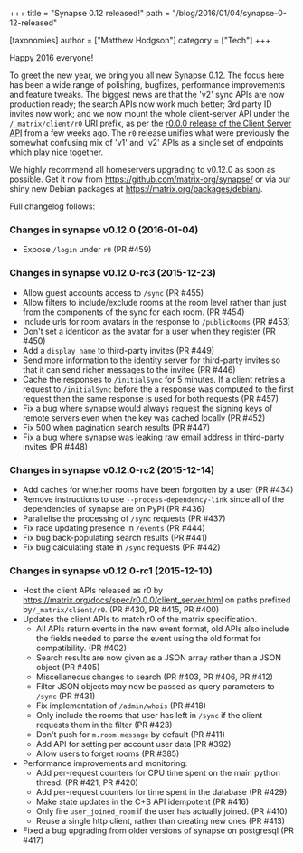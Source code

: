+++
title = "Synapse 0.12 released!"
path = "/blog/2016/01/04/synapse-0-12-released"

[taxonomies]
author = ["Matthew Hodgson"]
category = ["Tech"]
+++

Happy 2016 everyone!

To greet the new year, we bring you all new Synapse 0.12. The focus here has been a wide range of polishing, bugfixes, performance improvements and feature tweaks. The biggest news are that the 'v2' sync APIs are now production ready; the search APIs now work much better; 3rd party ID invites now work; and we now mount the whole client-server API under the <code>/_matrix/client/r0</code> URI prefix, as per the <a href="/docs/spec/r0.0.0/client_server.html">r0.0.0 release of the Client Server API</a> from a few weeks ago. The <code>r0</code> release unifies what were previously the somewhat confusing mix of 'v1' and 'v2' APIs as a single set of endpoints which play nice together.

We highly recommend all homeservers upgrading to v0.12.0 as soon as possible. Get it now from <a href="https://github.com/matrix-org/synapse/">https://github.com/matrix-org/synapse/</a> or via our shiny new Debian packages at <a href="/packages/debian/">https://matrix.org/packages/debian/</a>.

Full changelog follows:

### Changes in synapse v0.12.0 (2016-01-04)

<ul>
    <li>Expose <code>/login</code> under <code>r0</code> (PR #459)</li>
</ul>
<a name="user-content-changes-in-synapse-v0-12-0-rc3-2015-12-23"></a>

### <a id="user-content-changes-in-synapse-v0120-rc3-2015-12-23" class="anchor" href="https://github.com/matrix-org/synapse/blob/master/CHANGES.rst#changes-in-synapse-v0120-rc3-2015-12-23"></a>Changes in synapse v0.12.0-rc3 (2015-12-23)

<ul>
    <li>Allow guest accounts access to <code>/sync</code> (PR #455)</li>
    <li>Allow filters to include/exclude rooms at the room level rather than just from the components of the sync for each room. (PR #454)</li>
    <li>Include urls for room avatars in the response to <code>/publicRooms</code> (PR #453)</li>
    <li>Don't set a identicon as the avatar for a user when they register (PR #450)</li>
    <li>Add a <code>display_name</code> to third-party invites (PR #449)</li>
    <li>Send more information to the identity server for third-party invites so that it can send richer messages to the invitee (PR #446)</li>
    <li>Cache the responses to <code>/initialSync</code> for 5 minutes. If a client retries a request to <code>/initialSync</code> before the a response was computed to the first request then the same response is used for both requests (PR #457)</li>
    <li>Fix a bug where synapse would always request the signing keys of remote servers even when the key was cached locally (PR #452)</li>
    <li>Fix 500 when pagination search results (PR #447)</li>
    <li>Fix a bug where synapse was leaking raw email address in third-party invites (PR #448)</li>
</ul>
<a name="user-content-changes-in-synapse-v0-12-0-rc2-2015-12-14"></a>

### <a id="user-content-changes-in-synapse-v0120-rc2-2015-12-14" class="anchor" href="https://github.com/matrix-org/synapse/blob/master/CHANGES.rst#changes-in-synapse-v0120-rc2-2015-12-14"></a>Changes in synapse v0.12.0-rc2 (2015-12-14)

<ul>
    <li>Add caches for whether rooms have been forgotten by a user (PR #434)</li>
    <li>Remove instructions to use <code>--process-dependency-link</code> since all of the dependencies of synapse are on PyPI (PR #436)</li>
    <li>Parallelise the processing of <code>/sync</code> requests (PR #437)</li>
    <li>Fix race updating presence in <code>/events</code> (PR #444)</li>
    <li>Fix bug back-populating search results (PR #441)</li>
    <li>Fix bug calculating state in <code>/sync</code> requests (PR #442)</li>
</ul>
<a name="user-content-changes-in-synapse-v0-12-0-rc1-2015-12-10"></a>

### <a id="user-content-changes-in-synapse-v0120-rc1-2015-12-10" class="anchor" href="https://github.com/matrix-org/synapse/blob/master/CHANGES.rst#changes-in-synapse-v0120-rc1-2015-12-10"></a>Changes in synapse v0.12.0-rc1 (2015-12-10)

<ul>
    <li>Host the client APIs released as r0 by <a href="/docs/spec/r0.0.0/client_server.html">https://matrix.org/docs/spec/r0.0.0/client_server.html</a> on paths prefixed by<code>/_matrix/client/r0</code>. (PR #430, PR #415, PR #400)</li>
    <li>Updates the client APIs to match r0 of the matrix specification.
<ul>
    <li>All APIs return events in the new event format, old APIs also include the fields needed to parse the event using the old format for compatibility. (PR #402)</li>
    <li>Search results are now given as a JSON array rather than a JSON object (PR #405)</li>
    <li>Miscellaneous changes to search (PR #403, PR #406, PR #412)</li>
    <li>Filter JSON objects may now be passed as query parameters to <code>/sync</code> (PR #431)</li>
    <li>Fix implementation of <code>/admin/whois</code> (PR #418)</li>
    <li>Only include the rooms that user has left in <code>/sync</code> if the client requests them in the filter (PR #423)</li>
    <li>Don't push for <code>m.room.message</code> by default (PR #411)</li>
    <li>Add API for setting per account user data (PR #392)</li>
    <li>Allow users to forget rooms (PR #385)</li>
</ul>
</li>
    <li>Performance improvements and monitoring:
<ul>
    <li>Add per-request counters for CPU time spent on the main python thread. (PR #421, PR #420)</li>
    <li>Add per-request counters for time spent in the database (PR #429)</li>
    <li>Make state updates in the C+S API idempotent (PR #416)</li>
    <li>Only fire <code>user_joined_room</code> if the user has actually joined. (PR #410)</li>
    <li>Reuse a single http client, rather than creating new ones (PR #413)</li>
</ul>
</li>
    <li>Fixed a bug upgrading from older versions of synapse on postgresql (PR #417)</li>
</ul>
